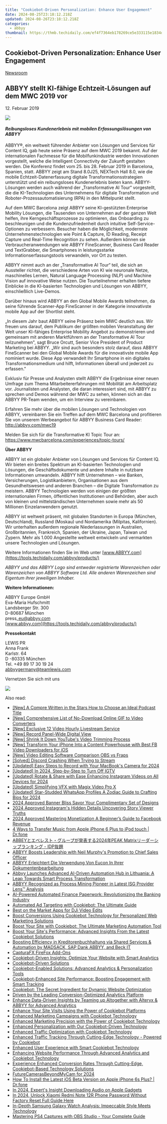 ```yaml
---
title: "Cookiebot-Driven Personalization: Enhance User Engagement"
date: 2024-08-25T23:18:12.218Z
updated: 2024-08-26T23:18:12.218Z
categories:
  - abbyy
thumbnail: https://thmb.techidaily.com/ef4f7364eb178269ce5e333115e1834d8d6af4b37108b148f724431123b9f7ea.jpg
---
```


## Cookiebot-Driven Personalization: Enhance User Engagement

[Newsroom](https://tools.techidaily.com/abbyy/products/)

## ABBYY stellt KI-fähige Echtzeit-Lösungen auf dem MWC 2019 vor

12\. Februar 2019

![](https://content.abbyy.com/-/media/project/abbyy/abbyy/branchtemplates/shutterstock_1272462163_1296-x-729.jpg?h=729&iar=0&w=1296)

#### _Reibungsloses Kundenerlebnis mit mobilen Erfassungslösungen von ABBYY_ 

ABBYY®, ein weltweit führender Anbieter von Lösungen und Services für Content IQ, gab heute seine Präsenz auf dem MWC 2019 bekannt. Auf der internationalen Fachmesse für die Mobilfunkindustrie werden Innovationen vorgestellt, welche die Intelligent Connectivity der Zukunft gestalten werden. Die Konferenz findet vom 25\. bis 28\. Februar 2019 in Barcelona, Spanien, statt. ABBYY zeigt am Stand 8.0J25, NEXTech Hall 8.0, wie die mobile Echtzeit-Datenerfassung digitale Transformationsstrategien unterstützt und ein reibungsloses Kundenerlebnis bieten kann. ABBYY-Lösungen werden auch während der „Transformative AI Tour“ vorgestellt, die die KI-Technologien des Unternehmens für digitale Transformation und Roboter-Prozessautomatisierung (RPA) in den Mittelpunkt stellt.

Auf dem MWC Barcelona zeigt ABBYY seine KI-gestützten Enterprise Mobility Lösungen, die Tausenden von Unternehmen auf der ganzen Welt helfen, ihre Kerngeschäftsprozesse zu optimieren, das Onboarding zu beschleunigen und die Kundenzufriedenheit durch intuitive Self-Service-Optionen zu verbessern. Besucher haben die Möglichkeit, modernste Unternehmenstechnologien wie Point & Capture, ID Reading, Receipt Capture und Real-Time Recognition zu sehen. Außerdem können sie Verbraucheranwendungen wie ABBYY FineScanner, Business Card Reader und TextGrabber, die Smartphones in leistungsstarke Informationserfassungstools verwandeln, vor Ort zu testen.

ABBYY nimmt auch an der „Transformative AI Tour“ teil, die sich an Aussteller richtet, die verschiedene Arten von KI wie neuronale Netze, maschinelles Lernen, Natural Language Processing (NLP) und Machine Vision auf innovative Weise nutzen. Die Tourteilnehmer erhalten tiefere Einblicke in die KI-basierten Technologien und Lösungen von ABBYY, einschließlich Live-Demos.

Darüber hinaus wird ABBYY an den Global Mobile Awards teilnehmen, da seine führende Scanner-App FineScanner in der Kategorie innovativste mobile App auf der Shortlist steht.

„In diesem Jahr baut ABBYY seine Präsenz beim MWC deutlich aus. Wir freuen uns darauf, dem Publikum der größten mobilen Veranstaltung der Welt unser KI-fähiges Enterprise Mobility Angebot zu demonstrieren und gemeinsam mit anderen Marktführern an der Transformative AI Tour teilzunehmen", sagt Bruce Orcutt, Senior Vice President of Product Marketing bei ABBYY. „Wir sind auch besonders stolz darauf, dass ABBYY FineScanner bei den Global Mobile Awards für die innovativste mobile App nominiert wurde. Diese App verwandelt Ihr Smartphone in ein digitales Transformationsmedium und hilft, Informationen überall und jederzeit zu erfassen."

Exklusiv für Presse und Analysten stellt ABBYY die Ergebnisse einer neuen Umfrage zum Thema Mitarbeitererfahrungen mit Mobilität am Arbeitsplatz vor. Journalisten und Analysten, die daran interessiert sind, mit ABBYY zu sprechen und Demos während der MWC zu sehen, können sich an das ABBYY PR-Team wenden, um ein Interview zu vereinbaren.

Erfahren Sie mehr über die mobilen Lösungen und Technologien von ABBYY, vereinbaren Sie ein Treffen auf dem MWC Barcelona und profitieren Sie von unserem Werbeangebot für ABBYY Business Card Reader: http://abbyy.com/mwc19

Melden Sie sich für die Transformative KI Topic Tour an: <https://www.mwcbarcelona.com/experiences/topic-tours/>

**Über ABBYY**

ABBYY ist ein globaler Anbieter von Lösungen und Services für Content IQ. Wir bieten ein breites Spektrum an KI-basierten Technologien und Lösungen, die Geschäftsdokumente und andere Inhalte in nutzbare Informationen umwandeln. ABBYY hilft Unternehmen – wie Banken, Versicherungen, Logistikanbietern, Organisationen aus dem Gesundheitswesen und anderen Branchen – die Digitale Transformation zu meistern. ABBYY Technologien werden von einigen der größten internationalen Firmen, öffentlichen Institutionen und Behörden, aber auch von kleinen und mittelständischen Unternehmen sowie mehr als 50 Millionen Einzelanwendern genutzt.

ABBYY ist weltweit präsent, mit globalen Standorten in Europa (München, Deutschland), Russland (Moskau) und Nordamerika (Milpitas, Kalifornien). Wir unterhalten außerdem regionale Niederlassungen in Australien, Großbritannien, Frankreich, Spanien, der Ukraine, Japan, Taiwan und Zypern. Mehr als 1.000 Angestellte weltweit entwickeln und vermarkten unsere Technologien und Lösungen.

Weitere Informationen finden Sie im Web unter [www.ABBYY.com](https://tools.techidaily.com/abbyy/products/)

_ABBYY und das ABBYY Logo sind entweder registrierte Warenzeichen oder Warenzeichen von ABBYY Software Ltd. Alle anderen Warenzeichen sind Eigentum ihrer jeweiligen Inhaber._

  
**Weitere Informationen:**

ABBYY Europe GmbH  
Eva-Maria Hufschmitt  
Landsberger Str. 300  
D-80687 München  
press\_eu@abbyy.com  
[www.abbyy.com](https://tools.techidaily.com/abbyy/products/)

**Pressekontakt**

LEWIS PR  
Anna Frank  
Karlstr. 64  
D -80335 München  
Tel. +49 89 17 30 19 24  
[abbyygermany@teamlewis.com](https://tools.techidaily.com/abbyy/products/)

  
Vernetzen Sie sich mit uns

<ins class="adsbygoogle"
     style="display:block"
     data-ad-format="autorelaxed"
     data-ad-client="ca-pub-7571918770474297"
     data-ad-slot="1223367746"></ins>



<ins class="adsbygoogle"
     style="display:block"
     data-ad-client="ca-pub-7571918770474297"
     data-ad-slot="8358498916"
     data-ad-format="auto"
     data-full-width-responsive="true"></ins>

<!-- affiliate ads begin -->
<a href="https://shop.systoolsgroup.com/affiliate.php?ACCOUNT=SYSTOOBY&AFFILIATE=108875&PATH=https%3A%2F%2Fwww.systoolsgroup.com%3FAFFILIATE%3D108875%26RESOURCE%3DSysTools%2BGmail%2BBackup"><img src="https://www.systoolsgroup.com/box/gmail-backup.png" border="0"></a>
<!-- affiliate ads end -->
<span class="atpl-alsoreadstyle">Also read:</span>
<div><ul>
<li><a href="https://extra-tips.techidaily.com/new-a-compre-written-in-the-stars-how-to-choose-an-ideal-podcast-title/"><u>[New] A Compre Written in the Stars  How to Choose an Ideal Podcast Title</u></a></li>
<li><a href="https://fox-info.techidaily.com/new-comprehensive-list-of-no-download-online-gif-to-video-converters/"><u>[New] Comprehensive List of No-Download Online GIF to Video Converters</u></a></li>
<li><a href="https://some-techniques.techidaily.com/new-exclusive-12-video-hourly-livestream-service/"><u>[New] Exclusive 12 Video Hourly Livestream Service</u></a></li>
<li><a href="https://screen-activity-recording.techidaily.com/new-record-panel-wide-digital-view/"><u>[New] Record Panel-Wide Digital View</u></a></li>
<li><a href="https://youtube-help.techidaily.com/new-shrink-it-down-youtubes-video-trimming-process/"><u>[New] Shrink It Down  YouTube's Video Trimming Process</u></a></li>
<li><a href="https://facebook-video-recording.techidaily.com/new-transform-your-iphone-into-a-content-powerhouse-with-best-fb-video-downloaders-for-ios/"><u>[New] Transform Your iPhone Into a Content Powerhouse with Best FB Video Downloaders for iOS</u></a></li>
<li><a href="https://visual-screen-recording.techidaily.com/new-video-editing-software-comparison-obs-vs-fraps/"><u>[New] Video Editing Software Comparison  OBS vs Fraps</u></a></li>
<li><a href="https://win-solutions.techidaily.com/solved-discord-crashing-when-trying-to-stream/"><u>[Solved] Discord Crashing When Trying to Stream</u></a></li>
<li><a href="https://screen-activity-recording.techidaily.com/updated-easy-steps-to-record-with-your-macbooks-camera-for-2024/"><u>[Updated] Easy Steps to Record with Your MacBook's Camera for 2024</u></a></li>
<li><a href="https://instagram-video-recordings.techidaily.com/updated-in-2024-step-by-step-to-turn-off-igtv/"><u>[Updated] In 2024, Step-by-Step to Turn Off IGTV</u></a></li>
<li><a href="https://instagram-video-files.techidaily.com/updated-rotate-and-share-with-ease-enhancing-instagram-videos-on-all-devices-for-2024/"><u>[Updated] Rotate & Share with Ease  Enhancing Instagram Videos on All Devices for 2024</u></a></li>
<li><a href="https://extra-support.techidaily.com/updated-simplifying-vfx-with-magix-video-pro-x/"><u>[Updated] Simplifying VFX with Magix Video Pro X</u></a></li>
<li><a href="https://fox-access.techidaily.com/updated-star-studded-whatsapp-profiles-a-zodiac-guide-to-crafting-bios-for-2024/"><u>[Updated] Star-Studded WhatsApp Profiles  A Zodiac Guide to Crafting Bios for 2024</u></a></li>
<li><a href="https://youtube-zero.techidaily.com/approved-banner-bliss-savor-your-complimentary-set-of-designs/"><u>2024 Approved  Banner Bliss  Savor Your Complimentary Set of Designs</u></a></li>
<li><a href="https://instagram-clips.techidaily.com/2024-approved-instagrams-hidden-details-uncovering-story-viewer-truths/"><u>2024 Approved  Instagram's Hidden Details  Uncovering Story Viewer Truths</u></a></li>
<li><a href="https://facebook-video-content.techidaily.com/2024-approved-mastering-monetization-a-beginners-guide-to-facebook-revenue/"><u>2024 Approved  Mastering Monetization  A Beginner’s Guide to Facebook Revenue</u></a></li>
<li><a href="https://iphone-transfer.techidaily.com/4-ways-to-transfer-music-from-apple-iphone-6-plus-to-ipod-touch-drfone-by-drfone-transfer-from-ios/"><u>4 Ways to Transfer Music from Apple iPhone 6 Plus to iPod touch | Dr.fone</u></a></li>
<li><a href="https://discover-advanced.techidaily.com/abbey2024peak-matrix-idp/"><u>ABBEYとエベレスト・グループが発表する2024年PEAK Matrixリーダーシップランキング - IDP抜題</u></a></li>
<li><a href="https://discover-advanced.techidaily.com/abbyy-boosts-leadership-with-neil-murphys-promotion-to-chief-sales-officer/"><u>ABBYY Boosts Leadership with Neil Murphy's Promotion to Chief Sales Officer</u></a></li>
<li><a href="https://discover-advanced.techidaily.com/abbyy-erleichtert-die-verwendung-von-eucon-in-ihrer-dokumentenbearbeitung/"><u>ABBYY Erleichtert Die Verwendung Von Eucon In Ihrer Dokumentenbearbeitung</u></a></li>
<li><a href="https://discover-advanced.techidaily.com/abbyy-launches-advanced-ai-driven-automation-hub-in-lithuania-a-leap-towards-smart-process-transformation/"><u>Abbyy Launches Advanced AI-Driven Automation Hub in Lithuania: A Leap Towards Smart Process Transformation</u></a></li>
<li><a href="https://discover-advanced.techidaily.com/abbyy-recognized-as-process-mining-pioneer-in-latest-isg-provider-lens-analysis/"><u>ABBYY Recognized as Process Mining Pioneer in Latest ISG Provider Lens™ Analysis</u></a></li>
<li><a href="https://discover-advanced.techidaily.com/ai-powered-automated-finance-paperwork-revolutionizing-the-banking-industry/"><u>AI-Powered Automated Finance Paperwork: Revolutionizing the Banking Industry</u></a></li>
<li><a href="https://discover-advanced.techidaily.com/automated-ad-targeting-with-cookiebot-the-ultimate-guide/"><u>Automated Ad Targeting with Cookiebot: The Ultimate Guide</u></a></li>
<li><a href="https://extra-lessons.techidaily.com/best-on-the-market-apps-for-dji-video-edits/"><u>Best on the Market Apps for DJi Video Edits</u></a></li>
<li><a href="https://discover-advanced.techidaily.com/boost-conversions-using-cookiebot-technology-for-personalized-web-marketing-solutions/"><u>Boost Conversions Using Cookiebot Technology for Personalized Web Marketing Solutions</u></a></li>
<li><a href="https://discover-advanced.techidaily.com/boost-your-site-with-cookiebot-the-ultimate-marketing-automation-tool/"><u>Boost Your Site with Cookiebot: The Ultimate Marketing Automation Tool</u></a></li>
<li><a href="https://discover-advanced.techidaily.com/boost-your-sites-performance-advanced-insights-from-the-latest-cookiebot-solutions/"><u>Boost Your Site's Performance: Advanced Insights From the Latest Cookiebot Solutions</u></a></li>
<li><a href="https://discover-advanced.techidaily.com/boosting-efficiency-in-kreditorenbuchhaltung-via-shared-services-and-automation-by-madsack-sap-dank-abbyy-and-beck-it/"><u>Boosting Efficiency in Kreditorenbuchhaltung via Shared Services & Automation by MADSACK, SAP Dank ABBYY, and Beck IT</u></a></li>
<li><a href="https://video-screen-grab.techidaily.com/capturafx-firefox-add-ons/"><u>CapturaFX FireFox Add-Ons</u></a></li>
<li><a href="https://discover-advanced.techidaily.com/cookiebot-driven-insights-optimize-your-website-with-smart-analytics/"><u>Cookiebot-Driven Insights: Optimize Your Website with Smart Analytics</u></a></li>
<li><a href="https://discover-advanced.techidaily.com/cookiebot-driven-solutions/"><u>Cookiebot-Driven Solutions</u></a></li>
<li><a href="https://discover-advanced.techidaily.com/cookiebot-enabled-solutions-advanced-analytics-and-personalization-tools/"><u>Cookiebot-Enabled Solutions: Advanced Analytics & Personalization Tools</u></a></li>
<li><a href="https://discover-advanced.techidaily.com/cookiebot-enhanced-site-performance-boosting-engagement-with-smart-tracking/"><u>Cookiebot-Enhanced Site Performance: Boosting Engagement with Smart Tracking</u></a></li>
<li><a href="https://discover-advanced.techidaily.com/cookiebot-the-secret-ingredient-for-dynamic-website-optimization/"><u>Cookiebot: The Secret Ingredient for Dynamic Website Optimization</u></a></li>
<li><a href="https://discover-advanced.techidaily.com/driven-by-the-leading-conversion-optimized-analytics-platform/"><u>Driven by the Leading Conversion-Optimized Analytics Platform</u></a></li>
<li><a href="https://discover-advanced.techidaily.com/enhance-data-driven-insights-by-teaming-up-altogether-with-alteryx-and-abbyy-for-advanced-analytics/"><u>Enhance Data-Driven Insights by Teaming up Altogether with Alteryx & ABBYY for Advanced Analytics</u></a></li>
<li><a href="https://discover-advanced.techidaily.com/enhance-your-site-visits-using-the-power-of-cookiebot-platforms/"><u>Enhance Your Site Visits Using the Power of Cookiebot Platforms</u></a></li>
<li><a href="https://discover-advanced.techidaily.com/enhanced-marketing-campaigns-with-cookiebot-technology/"><u>Enhanced Marketing Campaigns with Cookiebot Technology</u></a></li>
<li><a href="https://discover-advanced.techidaily.com/enhanced-marketing-precision-with-the-power-of-cookiebot-technology/"><u>Enhanced Marketing Precision with the Power of Cookiebot Technology</u></a></li>
<li><a href="https://discover-advanced.techidaily.com/enhanced-personalization-with-our-cookiebot-driven-technology/"><u>Enhanced Personalization with Our Cookiebot-Driven Technology</u></a></li>
<li><a href="https://discover-advanced.techidaily.com/enhanced-traffic-optimization-with-cookiebot-technology/"><u>Enhanced Traffic Optimization with Cookiebot Technology</u></a></li>
<li><a href="https://discover-advanced.techidaily.com/enhanced-traffic-tracking-through-cutting-edge-technology-powered-by-cookiebot/"><u>Enhanced Traffic Tracking Through Cutting-Edge Technology - Powered by Cookiebot</u></a></li>
<li><a href="https://discover-advanced.techidaily.com/enhanced-user-experience-with-smart-cookiebot-technology/"><u>Enhanced User Experience with Smart Cookiebot Technology</u></a></li>
<li><a href="https://discover-advanced.techidaily.com/enhancing-website-performance-through-advanced-analytics-and-cookiebot-technology/"><u>Enhancing Website Performance Through Advanced Analytics and Cookiebot Technology</u></a></li>
<li><a href="https://discover-advanced.techidaily.com/experience-enhanced-conversion-rates-through-cutting-edge-cookiebot-based-technology-solutions/"><u>Experience Enhanced Conversion Rates Through Cutting-Edge, Cookiebot-Based Technology Solutions</u></a></li>
<li><a href="https://screen-capture.techidaily.com/futurecamerasbeyondmycam-for-2024/"><u>FutureCamerasBeyondMyCam for 2024</u></a></li>
<li><a href="https://techidaily.com/how-to-install-the-latest-ios-beta-version-on-apple-iphone-6s-plus-drfone-by-drfone-ios-system-repair-ios-system-repair/"><u>How To Install the Latest iOS Beta Version on Apple iPhone 6s Plus? | Dr.fone</u></a></li>
<li><a href="https://fox-hovers.techidaily.com/in-2024-experts-insight-downloading-audio-on-apple-gadgets/"><u>In 2024, Expert's Insight  Downloading Audio on Apple Gadgets</u></a></li>
<li><a href="https://unlock-android.techidaily.com/in-2024-unlock-xiaomi-redmi-note-12r-phone-password-without-factory-reset-full-guide-here-by-drfone-android/"><u>In 2024, Unlock Xiaomi Redmi Note 12R Phone Password Without Factory Reset Full Guide Here</u></a></li>
<li><a href="https://buynow-tips.techidaily.com/in-depth-samsung-galaxy-watch-analysis-impeccable-style-meets-technology/"><u>In-Depth Samsung Galaxy Watch Analysis: Impeccable Style Meets Technology</u></a></li>
<li><a href="https://screen-sharing-recording.techidaily.com/mastering-ps4-captures-with-obs-studio-your-complete-guide/"><u>Mastering PS4 Captures with OBS Studio - Your Complete Guide</u></a></li>
</ul></div>
